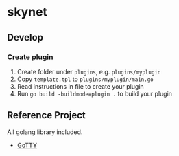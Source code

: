 # skynet

## Develop
### Create plugin
1. Create folder under `plugins`, e.g. `plugins/myplugin`
2. Copy `template.tpl` to `plugins/myplugin/main.go`
3. Read instructions in file to create your plugin
4. Run `go build -buildmode=plugin .` to build your plugin

## Reference Project
All golang library included.

- [GoTTY](https://github.com/yudai/gotty)